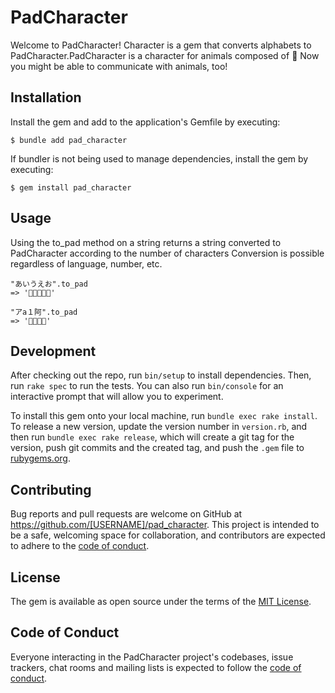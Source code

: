 # PadCharacter

Welcome to PadCharacter!
 Character is a gem that converts alphabets to PadCharacter.PadCharacter is a character for animals composed of :feet:
 Now you might be able to communicate with animals, too!

## Installation

Install the gem and add to the application's Gemfile by executing:

    $ bundle add pad_character

If bundler is not being used to manage dependencies, install the gem by executing:

    $ gem install pad_character

## Usage

Using the to_pad method on a string returns a string converted to PadCharacter according to the number of characters
Conversion is possible regardless of language, number, etc.

```
"あいうえお".to_pad
=> '🐾🐾🐾🐾🐾'

"アa１阿".to_pad
=> '🐾🐾🐾🐾'
```

## Development

After checking out the repo, run `bin/setup` to install dependencies. Then, run `rake spec` to run the tests. You can also run `bin/console` for an interactive prompt that will allow you to experiment.

To install this gem onto your local machine, run `bundle exec rake install`. To release a new version, update the version number in `version.rb`, and then run `bundle exec rake release`, which will create a git tag for the version, push git commits and the created tag, and push the `.gem` file to [rubygems.org](https://rubygems.org).

## Contributing

Bug reports and pull requests are welcome on GitHub at https://github.com/[USERNAME]/pad_character. This project is intended to be a safe, welcoming space for collaboration, and contributors are expected to adhere to the [code of conduct](https://github.com/[USERNAME]/pad_character/blob/master/CODE_OF_CONDUCT.md).

## License

The gem is available as open source under the terms of the [MIT License](https://opensource.org/licenses/MIT).

## Code of Conduct

Everyone interacting in the PadCharacter project's codebases, issue trackers, chat rooms and mailing lists is expected to follow the [code of conduct](https://github.com/[USERNAME]/pad_character/blob/master/CODE_OF_CONDUCT.md).
